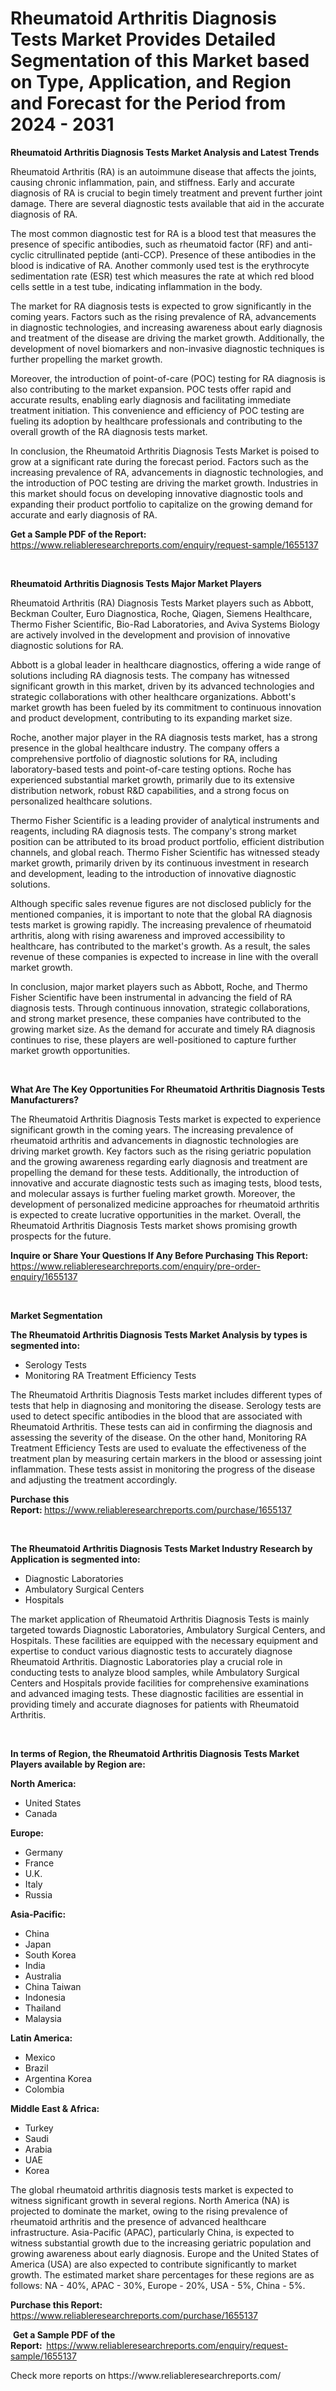 <p><h1>Rheumatoid Arthritis Diagnosis Tests Market Provides Detailed Segmentation of this Market based on Type, Application, and Region and Forecast for the Period from 2024 - 2031</h1></p><p><strong>Rheumatoid Arthritis Diagnosis Tests Market Analysis and Latest Trends</strong></p>
<p><p>Rheumatoid Arthritis (RA) is an autoimmune disease that affects the joints, causing chronic inflammation, pain, and stiffness. Early and accurate diagnosis of RA is crucial to begin timely treatment and prevent further joint damage. There are several diagnostic tests available that aid in the accurate diagnosis of RA.</p><p>The most common diagnostic test for RA is a blood test that measures the presence of specific antibodies, such as rheumatoid factor (RF) and anti-cyclic citrullinated peptide (anti-CCP). Presence of these antibodies in the blood is indicative of RA. Another commonly used test is the erythrocyte sedimentation rate (ESR) test which measures the rate at which red blood cells settle in a test tube, indicating inflammation in the body.</p><p>The market for RA diagnosis tests is expected to grow significantly in the coming years. Factors such as the rising prevalence of RA, advancements in diagnostic technologies, and increasing awareness about early diagnosis and treatment of the disease are driving the market growth. Additionally, the development of novel biomarkers and non-invasive diagnostic techniques is further propelling the market growth.</p><p>Moreover, the introduction of point-of-care (POC) testing for RA diagnosis is also contributing to the market expansion. POC tests offer rapid and accurate results, enabling early diagnosis and facilitating immediate treatment initiation. This convenience and efficiency of POC testing are fueling its adoption by healthcare professionals and contributing to the overall growth of the RA diagnosis tests market.</p><p>In conclusion, the Rheumatoid Arthritis Diagnosis Tests Market is poised to grow at a significant rate during the forecast period. Factors such as the increasing prevalence of RA, advancements in diagnostic technologies, and the introduction of POC testing are driving the market growth. Industries in this market should focus on developing innovative diagnostic tools and expanding their product portfolio to capitalize on the growing demand for accurate and early diagnosis of RA.</p></p>
<p><strong>Get a Sample PDF of the Report:&nbsp;</strong> <a href="https://www.reliableresearchreports.com/enquiry/request-sample/1655137">https://www.reliableresearchreports.com/enquiry/request-sample/1655137</a></p>
<p>&nbsp;</p>
<p><strong>Rheumatoid Arthritis Diagnosis Tests Major Market Players</strong></p>
<p><p>Rheumatoid Arthritis (RA) Diagnosis Tests Market players such as Abbott, Beckman Coulter, Euro Diagnostica, Roche, Qiagen, Siemens Healthcare, Thermo Fisher Scientific, Bio-Rad Laboratories, and Aviva Systems Biology are actively involved in the development and provision of innovative diagnostic solutions for RA.</p><p>Abbott is a global leader in healthcare diagnostics, offering a wide range of solutions including RA diagnosis tests. The company has witnessed significant growth in this market, driven by its advanced technologies and strategic collaborations with other healthcare organizations. Abbott's market growth has been fueled by its commitment to continuous innovation and product development, contributing to its expanding market size.</p><p>Roche, another major player in the RA diagnosis tests market, has a strong presence in the global healthcare industry. The company offers a comprehensive portfolio of diagnostic solutions for RA, including laboratory-based tests and point-of-care testing options. Roche has experienced substantial market growth, primarily due to its extensive distribution network, robust R&D capabilities, and a strong focus on personalized healthcare solutions.</p><p>Thermo Fisher Scientific is a leading provider of analytical instruments and reagents, including RA diagnosis tests. The company's strong market position can be attributed to its broad product portfolio, efficient distribution channels, and global reach. Thermo Fisher Scientific has witnessed steady market growth, primarily driven by its continuous investment in research and development, leading to the introduction of innovative diagnostic solutions.</p><p>Although specific sales revenue figures are not disclosed publicly for the mentioned companies, it is important to note that the global RA diagnosis tests market is growing rapidly. The increasing prevalence of rheumatoid arthritis, along with rising awareness and improved accessibility to healthcare, has contributed to the market's growth. As a result, the sales revenue of these companies is expected to increase in line with the overall market growth.</p><p>In conclusion, major market players such as Abbott, Roche, and Thermo Fisher Scientific have been instrumental in advancing the field of RA diagnosis tests. Through continuous innovation, strategic collaborations, and strong market presence, these companies have contributed to the growing market size. As the demand for accurate and timely RA diagnosis continues to rise, these players are well-positioned to capture further market growth opportunities.</p></p>
<p>&nbsp;</p>
<p><strong>What Are The Key Opportunities For Rheumatoid Arthritis Diagnosis Tests Manufacturers?</strong></p>
<p><p>The Rheumatoid Arthritis Diagnosis Tests market is expected to experience significant growth in the coming years. The increasing prevalence of rheumatoid arthritis and advancements in diagnostic technologies are driving market growth. Key factors such as the rising geriatric population and the growing awareness regarding early diagnosis and treatment are propelling the demand for these tests. Additionally, the introduction of innovative and accurate diagnostic tests such as imaging tests, blood tests, and molecular assays is further fueling market growth. Moreover, the development of personalized medicine approaches for rheumatoid arthritis is expected to create lucrative opportunities in the market. Overall, the Rheumatoid Arthritis Diagnosis Tests market shows promising growth prospects for the future.</p></p>
<p><strong>Inquire or Share Your Questions If Any Before Purchasing This Report:</strong> <a href="https://www.reliableresearchreports.com/enquiry/pre-order-enquiry/1655137">https://www.reliableresearchreports.com/enquiry/pre-order-enquiry/1655137</a></p>
<p>&nbsp;</p>
<p><strong>Market Segmentation</strong></p>
<p><strong>The Rheumatoid Arthritis Diagnosis Tests Market Analysis by types is segmented into:</strong></p>
<p><ul><li>Serology Tests</li><li>Monitoring RA Treatment Efficiency Tests</li></ul></p>
<p><p>The Rheumatoid Arthritis Diagnosis Tests market includes different types of tests that help in diagnosing and monitoring the disease. Serology tests are used to detect specific antibodies in the blood that are associated with Rheumatoid Arthritis. These tests can aid in confirming the diagnosis and assessing the severity of the disease. On the other hand, Monitoring RA Treatment Efficiency Tests are used to evaluate the effectiveness of the treatment plan by measuring certain markers in the blood or assessing joint inflammation. These tests assist in monitoring the progress of the disease and adjusting the treatment accordingly.</p></p>
<p><strong>Purchase this Report:&nbsp;</strong><a href="https://www.reliableresearchreports.com/purchase/1655137">https://www.reliableresearchreports.com/purchase/1655137</a></p>
<p>&nbsp;</p>
<p><strong>The Rheumatoid Arthritis Diagnosis Tests Market Industry Research by Application is segmented into:</strong></p>
<p><ul><li>Diagnostic Laboratories</li><li>Ambulatory Surgical Centers</li><li>Hospitals</li></ul></p>
<p><p>The market application of Rheumatoid Arthritis Diagnosis Tests is mainly targeted towards Diagnostic Laboratories, Ambulatory Surgical Centers, and Hospitals. These facilities are equipped with the necessary equipment and expertise to conduct various diagnostic tests to accurately diagnose Rheumatoid Arthritis. Diagnostic Laboratories play a crucial role in conducting tests to analyze blood samples, while Ambulatory Surgical Centers and Hospitals provide facilities for comprehensive examinations and advanced imaging tests. These diagnostic facilities are essential in providing timely and accurate diagnoses for patients with Rheumatoid Arthritis.</p></p>
<p>&nbsp;</p>
<p><strong>In terms of Region, the Rheumatoid Arthritis Diagnosis Tests Market Players available by Region are:</strong></p>
<p>
    <p> <strong> North America: </strong>
        <ul>
            <li>United States</li>
            <li>Canada</li>
        </ul>
        </p> 
    <p> <strong> Europe: </strong>
        <ul>
            <li>Germany</li>
            <li>France</li>
            <li>U.K.</li>
            <li>Italy</li>
            <li>Russia</li>
        </ul>
        </p> 
    <p> <strong> Asia-Pacific: </strong>
        <ul>
            <li>China</li>
            <li>Japan</li>
            <li>South Korea</li>
            <li>India</li>
            <li>Australia</li>
            <li>China Taiwan</li>
            <li>Indonesia</li>
            <li>Thailand</li>
            <li>Malaysia</li>
        </ul>
        </p> 
    <p> <strong> Latin America: </strong>
        <ul>
            <li>Mexico</li>
            <li>Brazil</li>
            <li>Argentina Korea</li>
            <li>Colombia</li>
        </ul>
        </p> 
    <p> <strong> Middle East & Africa: </strong>
        <ul>
            <li>Turkey</li>
            <li>Saudi</li>
            <li>Arabia</li>
            <li>UAE</li>
            <li>Korea</li>
        </ul>
    </p>
    </p>
<p><p>The global rheumatoid arthritis diagnosis tests market is expected to witness significant growth in several regions. North America (NA) is projected to dominate the market, owing to the rising prevalence of rheumatoid arthritis and the presence of advanced healthcare infrastructure. Asia-Pacific (APAC), particularly China, is expected to witness substantial growth due to the increasing geriatric population and growing awareness about early diagnosis. Europe and the United States of America (USA) are also expected to contribute significantly to market growth. The estimated market share percentages for these regions are as follows: NA - 40%, APAC - 30%, Europe - 20%, USA - 5%, China - 5%.</p></p>
<p><strong>Purchase this Report: </strong><a href="https://www.reliableresearchreports.com/purchase/1655137">https://www.reliableresearchreports.com/purchase/1655137</a></p>
<p>&nbsp;<strong>Get a Sample PDF of the Report:&nbsp;&nbsp;</strong><a href="https://www.reliableresearchreports.com/enquiry/request-sample/1655137">https://www.reliableresearchreports.com/enquiry/request-sample/1655137</a></p>
<p><strong></strong></p>
<p>Check more reports on https://www.reliableresearchreports.com/</p>